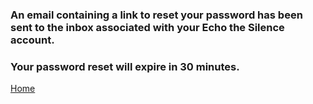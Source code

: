 <html>
<body>
  <h3>An email containing a link to reset your password has been sent to the inbox associated with your Echo the Silence account.  </h3>
  <h3>Your password reset will expire in 30 minutes. </h3>
  <a href="https://silencetheecho.github.io/SilenceTheEcho/">Home</a>
</body>
</html>

